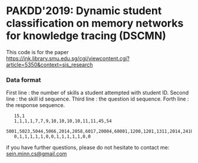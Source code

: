 # PAKDD'2019: Dynamic student classification on memory networks for knowledge tracing (DSCMN)
This code is for the paper https://ink.library.smu.edu.sg/cgi/viewcontent.cgi?article=5350&context=sis_research


### Data format

First line : the number of skills a student attempted with student ID.
Second line : the skill id sequence.
Third line : the question id sequence.
Forth line : the response sequence.

 ```
    15,1
    1,1,1,1,7,7,9,10,10,10,10,11,11,45,54
    5001,5023,5044,5066,2014,2058,6017,20004,60001,1200,1201,1311,2014,2410,2001
    0,1,1,1,1,1,0,0,1,1,1,1,1,0,0
 ```

if you have further questions, please do not hesitate to contact me: sein.minn.cs@gmail.com
